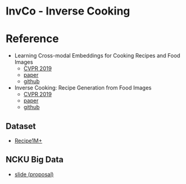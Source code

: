 # InvCo - Inverse Cooking

# Reference
- Learning Cross-modal Embeddings for Cooking Recipes and Food Images
  - [CVPR 2019](http://openaccess.thecvf.com/content_CVPR_2019/html/Wang_Learning_Cross-Modal_Embeddings_With_Adversarial_Networks_for_Cooking_Recipes_and_CVPR_2019_paper.html)
  - [paper](http://pic2recipe.csail.mit.edu/im2recipe.pdf)
  - [github](https://github.com/torralba-lab/im2recipe)
- Inverse Cooking: Recipe Generation from Food Images
  - [CVPR 2019](http://openaccess.thecvf.com/content_CVPR_2019/html/Salvador_Inverse_Cooking_Recipe_Generation_From_Food_Images_CVPR_2019_paper.html)
  - [paper](https://arxiv.org/pdf/1812.06164.pdf)
  - [github](https://github.com/facebookresearch/inversecooking)

## Dataset
- [Recipe1M+](http://im2recipe.csail.mit.edu/dataset/download/)

## NCKU Big Data
- [slide (proposal)](https://reurl.cc/4gjRRX)
